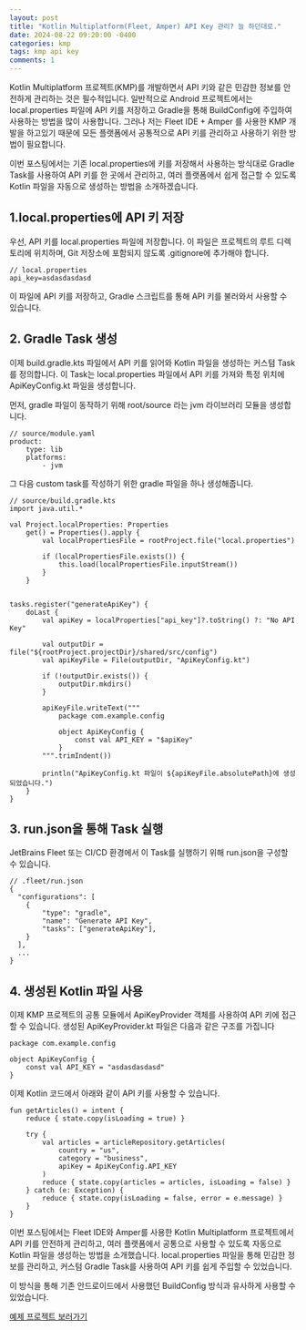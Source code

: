 ```yaml
---
layout: post
title: "Kotlin Multiplatform(Fleet, Amper) API Key 관리? 늘 하던대로."
date: 2024-08-22 09:20:00 -0400 
categories: kmp
tags: kmp api key
comments: 1
---
```


Kotlin Multiplatform 프로젝트(KMP)를 개발하면서 API 키와 같은 민감한 정보를 안전하게 관리하는 것은 필수적입니다. 일반적으로 Android 프로젝트에서는 local.properties 파일에 API 키를 저장하고 Gradle을 통해 BuildConfig에 주입하여 사용하는 방법을 많이 사용합니다. 그러나 저는 Fleet IDE + Amper 를 사용한 KMP 개발을 하고있기 때문에 모든 플랫폼에서 공통적으로 API 키를 관리하고 사용하기 위한 방법이 필요합니다.

이번 포스팅에서는 기존 local.properties에 키를 저장해서 사용하는 방식대로 Gradle Task를 사용하여 API 키를 한 곳에서 관리하고, 여러 플랫폼에서 쉽게 접근할 수 있도록 Kotlin 파일을 자동으로 생성하는 방법을 소개하겠습니다.

## 1.local.properties에 API 키 저장

우선, API 키를 local.properties 파일에 저장합니다. 이 파일은 프로젝트의 루트 디렉토리에 위치하며, Git 저장소에 포함되지 않도록 .gitignore에 추가해야 합니다.

```
// local.properties
api_key=asdasdasdasd
```

이 파일에 API 키를 저장하고, Gradle 스크립트를 통해 API 키를 불러와서 사용할 수 있습니다.

## 2. Gradle Task 생성

이제 build.gradle.kts 파일에서 API 키를 읽어와 Kotlin 파일을 생성하는 커스텀 Task를 정의합니다. 이 Task는 local.properties 파일에서 API 키를 가져와 특정 위치에 ApiKeyConfig.kt 파일을 생성합니다.

먼저, gradle 파일이 동작하기 위해 root/source 라는 jvm 라이브러리 모듈을 생성합니다.

```
// source/module.yaml
product:
    type: lib
    platforms:
        - jvm
```

그 다음 custom task를 작성하기 위한 gradle 파일을 하나 생성해줍니다.
```
// source/build.gradle.kts
import java.util.*

val Project.localProperties: Properties
    get() = Properties().apply {
        val localPropertiesFile = rootProject.file("local.properties")

        if (localPropertiesFile.exists()) {
            this.load(localPropertiesFile.inputStream())
        }
    }


tasks.register("generateApiKey") {
    doLast {
        val apiKey = localProperties["api_key"]?.toString() ?: "No API Key"
        
        val outputDir = file("${rootProject.projectDir}/shared/src/config")
        val apiKeyFile = File(outputDir, "ApiKeyConfig.kt")

        if (!outputDir.exists()) {
            outputDir.mkdirs()
        }

        apiKeyFile.writeText("""
            package com.example.config
            
            object ApiKeyConfig {
                const val API_KEY = "$apiKey"
            }
        """.trimIndent())
        
        println("ApiKeyConfig.kt 파일이 ${apiKeyFile.absolutePath}에 생성되었습니다.")
    }
}
```

## 3. run.json을 통해 Task 실행

JetBrains Fleet 또는 CI/CD 환경에서 이 Task를 실행하기 위해 run.json을 구성할 수 있습니다.

```
// .fleet/run.json
{
  "configurations": [
    {
        "type": "gradle",
        "name": "Generate API Key",
        "tasks": ["generateApiKey"],
    }
  ],
  ...
}
```

## 4. 생성된 Kotlin 파일 사용

이제 KMP 프로젝트의 공통 모듈에서 ApiKeyProvider 객체를 사용하여 API 키에 접근할 수 있습니다. 생성된 ApiKeyProvider.kt 파일은 다음과 같은 구조를 가집니다

```
package com.example.config

object ApiKeyConfig {
    const val API_KEY = "asdasdasdasd"
}
```

이제 Kotlin 코드에서 아래와 같이 API 키를 사용할 수 있습니다.

```
fun getArticles() = intent {
    reduce { state.copy(isLoading = true) }

    try {
        val articles = articleRepository.getArticles(
            country = "us",
            category = "business",
            apiKey = ApiKeyConfig.API_KEY
        )
        reduce { state.copy(articles = articles, isLoading = false) }
    } catch (e: Exception) {
        reduce { state.copy(isLoading = false, error = e.message) }
    }
}
```

이번 포스팅에서는 Fleet IDE와 Amper를 사용한 Kotlin Multiplatform 프로젝트에서 API 키를 안전하게 관리하고, 여러 플랫폼에서 공통으로 사용할 수 있도록 자동으로 Kotlin 파일을 생성하는 방법을 소개했습니다. local.properties 파일을 통해 민감한 정보를 관리하고, 커스텀 Gradle Task를 사용하여 API 키를 쉽게 주입할 수 있었습니다.

이 방식을 통해 기존 안드로이드에서 사용했던 BuildConfig 방식과 유사하게 사용할 수 있었습니다.

[예제 프로젝트 보러가기](https://github.com/sun5066/DaliyPulse)
